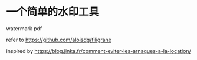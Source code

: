 # 一个简单的水印工具
watermark pdf

refer to https://github.com/aloisdg/filigrane

inspired by https://blog.jinka.fr/comment-eviter-les-arnaques-a-la-location/
